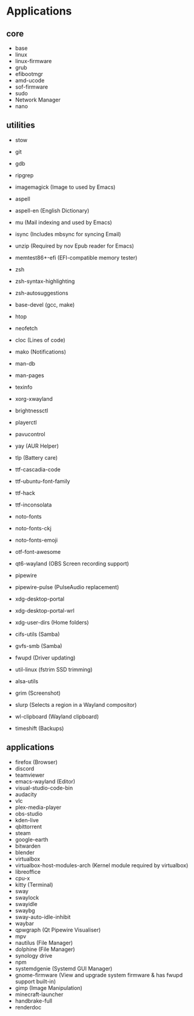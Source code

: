 # Applications

## core
- base
- linux
- linux-firmware
- grub
- efibootmgr
- amd-ucode
- sof-firmware
- sudo
- Network Manager
- nano

## utilities
- stow
- git
- gdb
- ripgrep
- imagemagick (Image to used by Emacs)
- aspell
- aspell-en (English Dictionary)
- mu (Mail indexing and used by Emacs)
- isync (Includes mbsync for syncing Email)
- unzip (Required by nov Epub reader for Emacs)
- memtest86+-efi (EFI-compatible memory tester)
- zsh
- zsh-syntax-highlighting
- zsh-autosuggestions
- base-devel (gcc, make)
- htop
- neofetch
- cloc (Lines of code)
- mako (Notifications)
- man-db
- man-pages
- texinfo
- xorg-xwayland
- brightnessctl
- playerctl
- pavucontrol
- yay (AUR Helper)
- tlp (Battery care)

- ttf-cascadia-code
- ttf-ubuntu-font-family
- ttf-hack
- ttf-inconsolata
- noto-fonts
- noto-fonts-ckj
- noto-fonts-emoji
- otf-font-awesome

- qt6-wayland (OBS Screen recording support)
- pipewire
- pipewire-pulse (PulseAudio replacement)
- xdg-desktop-portal
- xdg-desktop-portal-wrl
- xdg-user-dirs (Home folders)

- cifs-utils (Samba)
- gvfs-smb (Samba)
- fwupd (Driver updating)
- util-linux (fstrim SSD trimming)
- alsa-utils

- grim (Screenshot)
- slurp (Selects a region in a Wayland compositor)
- wl-clipboard (Wayland clipboard)
- timeshift (Backups)

## applications
- firefox (Browser)
- discord
- teamviewer
- emacs-wayland (Editor)
- visual-studio-code-bin
- audacity
- vlc
- plex-media-player
- obs-studio
- kden-live
- qbittorrent
- steam
- google-earth
- bitwarden
- blender
- virtualbox
- virtualbox-host-modules-arch (Kernel module required by virtualbox)
- libreoffice
- cpu-x
- kitty (Terminal)
- sway
- swaylock
- swayidle
- swaybg
- sway-auto-idle-inhibit
- waybar
- qpwgraph (Qt Pipewire Visualiser)
- mpv
- nautilus (File Manager)
- dolphine (File Manager)
- synology drive
- npm
- systemdgenie (Systemd GUI Manager)
- gnome-firmware (View and upgrade system firmware & has fwupd support built-in)
- gimp (Image Manipulation)
- minecraft-launcher
- handbrake-full
- renderdoc
